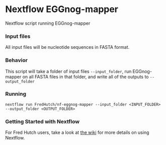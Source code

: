 # Nextflow EGGnog-mapper
Nextflow script running EGGnog-mapper


### Input files

All input files will be nucleotide sequences in FASTA format.


### Behavior

This script will take a folder of input files `--input_folder`, run EGGnog-mapper on 
all FASTA files in that folder, and write all of the outputs to `--output_folder`

### Running

```
nextflow run FredHutch/nf-eggnog-mapper --input_folder <INPUT_FOLDER> --output_folder <OUTPUT_FOLDER>
```

### Getting Started with Nextflow

For Fred Hutch users, take a look at [the wiki](https://sciwiki.fredhutch.org/compdemos/nextflow/)
for more details on using Nextflow.
